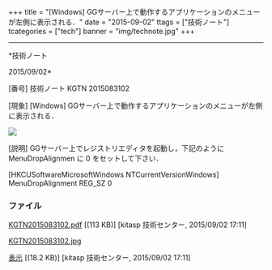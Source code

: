 ﻿+++
title = "[Windows] GGサーバー上で動作するアプリケーションのメニューが左側に表示される．"
date = "2015-09-02"
ttags = ["技術ノート"]
tcategories = ["tech"]
banner = "img/technote.jpg"
+++

-----------------------------------------------------------------------------------------------------------------------------

*技術ノート

2015/09/02*


[番号]
技術ノート KGTN 2015083102

[現象]
[Windows]
GGサーバー上で動作するアプリケーションのメニューが左側に表示される．

![](http://techreport.kitasp.net/attachments/download/2228/KGTN2015083102.jpg)

[説明]
GGサーバー上でレジストリエディタを起動し，下記のように MenuDropAlignmen
に 0 をセットして下さい．

[HKCUSoftwareMicrosoftWindows NTCurrentVersionWindows]
MenuDropAlignment REG_SZ 0


### ファイル

 
 


[KGTN2015083102.pdf](http://techreport.kitasp.net/attachments/download/2227/KGTN2015083102.pdf)
 [(113 KB)] [kitasp 技術センター, 2015/09/02
17:11]

[KGTN2015083102.jpg](http://techreport.kitasp.net/attachments/download/2228/KGTN2015083102.jpg)

[表示](http://techreport.kitasp.net/attachments/2228/KGTN2015083102.jpg "表示")
 [(18.2 KB)] [kitasp 技術センター, 2015/09/02
17:11]


 


 

